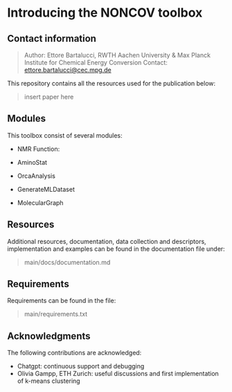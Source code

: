# Introducing the NONCOV toolbox
## Contact information
> Author: Ettore Bartalucci, RWTH Aachen University & Max Planck Institute for Chemical Energy Conversion
> Contact: ettore.bartalucci@cec.mpg.de

This repository contains all the resources used for the publication below:

> insert paper here

## Modules
This toolbox consist of several modules:

- NMR Function: 

- AminoStat

- OrcaAnalysis

- GenerateMLDataset

- MolecularGraph


## Resources
Additional resources, documentation, data collection and descriptors, implementation and examples can be found in the documentation file under:
> main/docs/documentation.md

## Requirements
Requirements can be found in the file:
> main/requirements.txt

## Acknowledgments
The following contributions are acknowledged:

- Chatgpt: continuous support and debugging 
- Olivia Gampp, ETH Zurich: useful discussions and first implementation of k-means clustering

